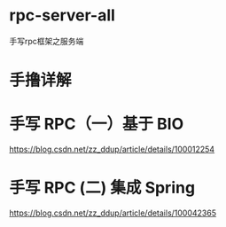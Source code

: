 # rpc-server-all
手写rpc框架之服务端
# 手撸详解
  # 手写 RPC（一）基于 BIO
  https://blog.csdn.net/zz_ddup/article/details/100012254
  # 手写 RPC (二) 集成 Spring
  https://blog.csdn.net/zz_ddup/article/details/100042365
